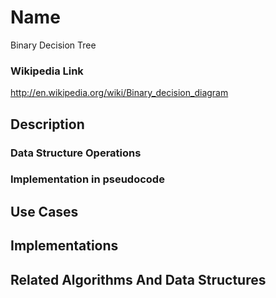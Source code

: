 # Name #
Binary Decision Tree

### Wikipedia Link ###
http://en.wikipedia.org/wiki/Binary_decision_diagram

## Description ##

### Data Structure Operations ###

### Implementation in pseudocode ###

## Use Cases ##

## Implementations ##

## Related Algorithms And Data Structures ##
